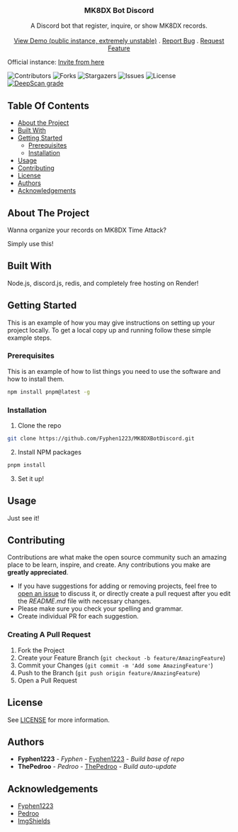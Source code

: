 <br/>
<p align="center">
  <h3 align="center">MK8DX Bot Discord</h3>

  <p align="center">
    A Discord bot that register, inquire, or show MK8DX records.
    <br/>
    <br/>
    <a href="https://discord.com/api/oauth2/authorize?client_id=1197118650046492702&permissions=1067299687424&scope=bot+applications.commands">View Demo (public instance, extremely unstable)</a>
    .
    <a href="https://github.com/Fyphen1223/MK8DXBotDiscord/issues">Report Bug</a>
    .
    <a href="https://github.com/Fyphen1223/MK8DXBotDiscord/issues">Request Feature</a>
  </p>
</p>

Official instance: [Invite from here](https://discord.com/api/oauth2/authorize?client_id=1197118650046492702&permissions=1067299687424&scope=bot+applications.commands)

![Contributors](https://img.shields.io/github/contributors/Fyphen1223/MK8DXBotDiscord?color=dark-green) ![Forks](https://img.shields.io/github/forks/Fyphen1223/MK8DXBotDiscord?style=social) ![Stargazers](https://img.shields.io/github/stars/Fyphen1223/MK8DXBotDiscord?style=social) ![Issues](https://img.shields.io/github/issues/Fyphen1223/MK8DXBotDiscord) ![License](https://img.shields.io/github/license/Fyphen1223/MK8DXBotDiscord) [![DeepScan grade](https://deepscan.io/api/teams/23064/projects/26359/branches/836702/badge/grade.svg)](https://deepscan.io/dashboard#view=project&tid=23064&pid=26359&bid=836702)

## Table Of Contents

* [About the Project](#about-the-project)
* [Built With](#built-with)
* [Getting Started](#getting-started)
  * [Prerequisites](#prerequisites)
  * [Installation](#installation)
* [Usage](#usage)
* [Contributing](#contributing)
* [License](#license)
* [Authors](#authors)
* [Acknowledgements](#acknowledgements)

## About The Project

Wanna organize your records on MK8DX Time Attack?

Simply use this!

## Built With

Node.js, discord.js, redis, and completely free hosting on Render!

## Getting Started

This is an example of how you may give instructions on setting up your project locally.
To get a local copy up and running follow these simple example steps.

### Prerequisites

This is an example of how to list things you need to use the software and how to install them.

```sh
npm install pnpm@latest -g
```

### Installation

1. Clone the repo

```sh
git clone https://github.com/Fyphen1223/MK8DXBotDiscord.git
```

2. Install NPM packages

```sh
pnpm install
```

3. Set it up!

## Usage

Just see it!

## Contributing

Contributions are what make the open source community such an amazing place to be learn, inspire, and create. Any contributions you make are **greatly appreciated**.
* If you have suggestions for adding or removing projects, feel free to [open an issue](https://github.com/Fyphen1223/MK8DXBotDiscord/issues/new) to discuss it, or directly create a pull request after you edit the *README.md* file with necessary changes.
* Please make sure you check your spelling and grammar.
* Create individual PR for each suggestion.

### Creating A Pull Request

1. Fork the Project
2. Create your Feature Branch (`git checkout -b feature/AmazingFeature`)
3. Commit your Changes (`git commit -m 'Add some AmazingFeature'`)
4. Push to the Branch (`git push origin feature/AmazingFeature`)
5. Open a Pull Request

## License

See [LICENSE](https://github.com/Fyphen1223/MK8DXBotDiscord/blob/main/LICENSE) for more information.

## Authors

* **Fyphen1223** - *Fyphen* - [Fyphen1223](https://github.com/Fyphen1223) - *Build base of repo*
* **ThePedroo** - *Pedroo* - [ThePedroo](https://github.com/ThePedroo) - *Build auto-update*

## Acknowledgements

* [Fyphen1223](https://github.com/Fyphen1223)
* [Pedroo](https://github.com/Thepedroo)
* [ImgShields](https://shields.io/)
